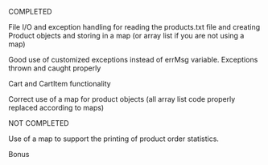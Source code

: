 COMPLETED

File I/O and exception handling for 
reading the products.txt file and 
creating Product objects and 
storing in a map (or array list if 
you are not using a map)

Good use of customized exceptions 
instead of errMsg variable. 
Exceptions thrown and caught 
properly

Cart and CartItem functionality

Correct use of a map for product
objects (all array list code properly replaced according to maps)


NOT COMPLETED

Use of a map to support the
printing of product order
statistics.

Bonus